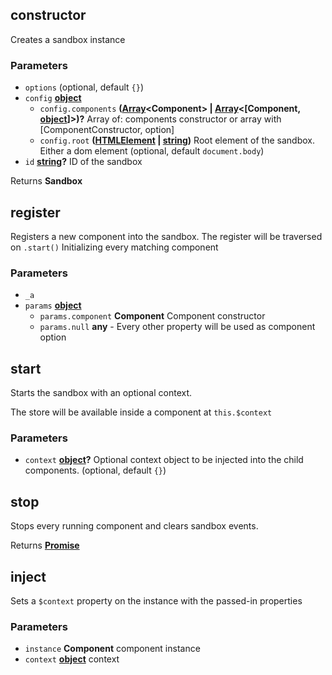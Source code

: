 <!-- Generated by documentation.js. Update this documentation by updating the source code. -->

## constructor

Creates a sandbox instance

### Parameters

-   `options`   (optional, default `{}`)
-   `config` **[object][1]** 
    -   `config.components` **([Array][2]&lt;Component> | [Array][2]&lt;\[Component, [object][1]]>)?** Array of: components constructor or array with [ComponentConstructor, option]
    -   `config.root` **([HTMLElement][3] \| [string][4])** Root element of the sandbox. Either a dom element (optional, default `document.body`)
-   `id` **[string][4]?** ID of the sandbox

Returns **Sandbox** 

## register

Registers a new component into the sandbox. The register will be traversed on `.start()`
Initializing every matching component

### Parameters

-   `_a`  
-   `params` **[object][1]** 
    -   `params.component` **Component** Component constructor
    -   `params.null` **any** -   Every other property will be used as component option

## start

Starts the sandbox with an optional context.

The store will be available inside a component at `this.$context`

### Parameters

-   `context` **[object][1]?** Optional context object to be injected into the child components. (optional, default `{}`)

## stop

Stops every running component and clears sandbox events.

Returns **[Promise][5]** 

## inject

Sets a `$context` property on the instance with the passed-in properties

### Parameters

-   `instance` **Component** component instance
-   `context` **[object][1]** context

[1]: https://developer.mozilla.org/docs/Web/JavaScript/Reference/Global_Objects/Object

[2]: https://developer.mozilla.org/docs/Web/JavaScript/Reference/Global_Objects/Array

[3]: https://developer.mozilla.org/docs/Web/HTML/Element

[4]: https://developer.mozilla.org/docs/Web/JavaScript/Reference/Global_Objects/String

[5]: https://developer.mozilla.org/docs/Web/JavaScript/Reference/Global_Objects/Promise
